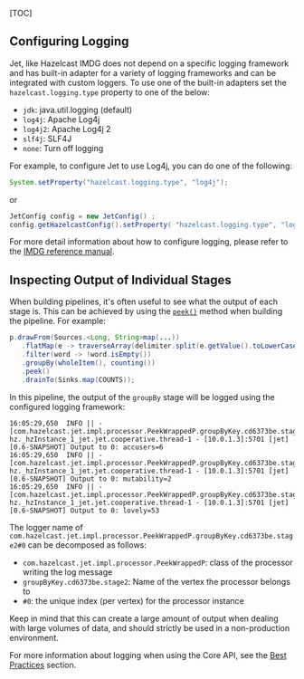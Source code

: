 [TOC]

## Configuring Logging

Jet, like Hazelcast IMDG does not depend on a specific logging framework
and has built-in adapter for a variety of logging frameworks and can
be integrated with custom loggers. To use one of the built-in adapters
set the `hazelcast.logging.type` property to one of the below:

* `jdk`: java.util.logging (default)
* `log4j`: Apache Log4j
* `log4j2`: Apache Log4j 2
* `slf4j`: SLF4J
* `none`: Turn off logging

For example, to configure Jet to use Log4j, you can do one of the following:

```java
System.setProperty("hazelcast.logging.type", "log4j");
```

or

```java
JetConfig config = new JetConfig() ;
config.getHazelcastConfig().setProperty( "hazelcast.logging.type", "log4j" );
```

For more detail information about how to configure logging, please refer
to the [IMDG reference manual](http://docs.hazelcast.org/docs/3.9/manual/html-single/index.html#logging-configuration).

## Inspecting Output of Individual Stages

When building pipelines, it's often useful to see what the  output of
each stage is. This can be achieved by using the [`peek()`](http://docs.hazelcast.org/docs/jet/latest-dev/javadoc/com/hazelcast/jet/ComputeStage.html#peek--)
method when building the pipeline. For example:

```java
p.drawFrom(Sources.<Long, String>map(...))
   .flatMap(e -> traverseArray(delimiter.split(e.getValue().toLowerCase())))
   .filter(word -> !word.isEmpty())
   .groupBy(wholeItem(), counting())
   .peek()
   .drainTo(Sinks.map(COUNTS));
```
In this pipeline, the output of the `groupBy` stage will be logged using
the configured logging framework:

```
16:05:29,650  INFO || - [com.hazelcast.jet.impl.processor.PeekWrappedP.groupByKey.cd6373be.stage2#0] hz._hzInstance_1_jet.jet.cooperative.thread-1 - [10.0.1.3]:5701 [jet] [0.6-SNAPSHOT] Output to 0: accusers=6
16:05:29,650  INFO || - [com.hazelcast.jet.impl.processor.PeekWrappedP.groupByKey.cd6373be.stage2#0] hz._hzInstance_1_jet.jet.cooperative.thread-1 - [10.0.1.3]:5701 [jet] [0.6-SNAPSHOT] Output to 0: mutability=2
16:05:29,650  INFO || - [com.hazelcast.jet.impl.processor.PeekWrappedP.groupByKey.cd6373be.stage2#0] hz._hzInstance_1_jet.jet.cooperative.thread-1 - [10.0.1.3]:5701 [jet] [0.6-SNAPSHOT] Output to 0: lovely=53
```

The logger name of `com.hazelcast.jet.impl.processor.PeekWrappedP.groupByKey.cd6373be.stage2#0`
can be decomposed as follows:

* `com.hazelcast.jet.impl.processor.PeekWrappedP`: class of the processor writing the log message
* `groupByKey.cd6373be.stage2`: Name of the vertex the processor belongs to
* `#0`: the unique index (per vertex) for the processor instance

Keep in mind that this can create a large amount of output when dealing
with large volumes of data, and should strictly be used in a
non-production environment.

For more information about logging when using the Core API, see the [Best Practices](The_Core_API/Best_Practices#page_Inspecting+Processor+Input+and+Output) section.
